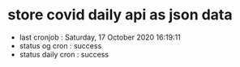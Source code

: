 # store covid daily api as json data

- last cronjob : Saturday, 17 October 2020 16:19:11
- status og cron : success
- status daily cron : success
      
      